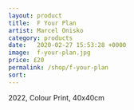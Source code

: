 ```yaml
---
layout: product
title:  F Your Plan
artist: Marcel Onisko
category: products
date:   2020-02-27 15:53:28 +0000
image:  f-your-plan.jpg
price: £20
permalink: /shop/f-your-plan
sort:
---
```

2022, Colour Print, 40x40cm
